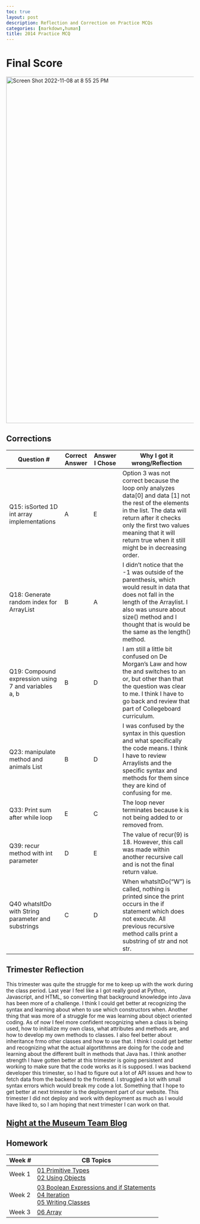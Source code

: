```yaml
---
toc: true
layout: post
description: Reflection and Correction on Practice MCQs
categories: [markdown,human]
title: 2014 Practice MCQ 
---
```

# Final Score
<img width="930" alt="Screen Shot 2022-11-08 at 8 55 25 PM" src="https://user-images.githubusercontent.com/89234851/200743149-8d8bd6ef-b1eb-4fb0-b056-9a87fdc002b3.png">

## Corrections
| Question # | Correct Answer | Answer I Chose | Why I got it wrong/Reflection |
|---|---|---|---|
| Q15: isSorted 1D int array implementations | A | E | Option 3 was not correct because the loop only analyzes data[0] and data [1] not the rest of the elements in the list. The data will return after it checks only the first two values meaning that it will return true when it still might be in decreasing order. |
| Q18: Generate random index for ArrayList | B | A | I didn’t notice that the -1 was outside of the parenthesis, which would result in data that does not fall in the length of the Arraylist. I also was unsure about size() method and I thought that is would be the same as the length() method. |
| Q19: Compound expression using 7 and variables a, b | B | D | I am still a little bit confused on De Morgan’s Law and how the and switches to an or, but other than that the question was clear to me. I think I have to go back and review that part of Collegeboard curriculum. |
| Q23: manipulate method and animals List | B | D | I was confused by the syntax in this question and what specifically the code means. I think I have to review Arraylists and the specific syntax and methods for them since they are kind of confusing for me. |
| Q33: Print sum after while loop | E | C | The loop never terminates because k is not being added to or removed from. |
| Q39: recur method with int parameter | D | E | The value of recur(9) is 18. However, this call was made within another recursive call and is not the final return value. |
| Q40 whatsItDo with String parameter and substrings | C | D | When whatsItDo(“W”) is called, nothing is printed since the print occurs in the if statement which does not execute. All previous recursive method calls print a substring of str and not str. |

## Trimester Reflection
This trimester was quite the struggle for me to keep up with the work during the class period. Last year I feel like a I got really good at Python, Javascript, and HTML, so converting that background knowledge into Java has been more of a challenge. I think I could get better at recognizing the syntax and learning about when to use which constructors when. Another thing that was more of a struggle for me was learning about object oriented coding. As of now I feel more confident recognizing when a class is being used, how to initialize my own class, what attributes and methods are, and how to develop my own methods to classes. I also feel better about inheritance frmo other classes and how to use that. I think I could get better and recognizing what the actual algortithmns are doing for the code and learning about the different built in methods that Java has. I think another strength I have gotten better at this trimester is going persistent and working to make sure that the code works as it is supposed. I was backend developer this trimester, so I had to figure out a lot of API issues and how to fetch data from the backend to the frontend. I struggled a lot with small syntax errors which would break my code a lot. Something that I hope to get better at next trimester is the deployment part of our website. This trimester I did not deploy and work with deployment as much as I would have liked to, so I am hoping that next trimester I can work on that.  

## [Night at the Museum Team Blog](https://b-g101.github.io/BASE/data/reflection)

## Homework 
| Week # | CB Topics |
|---|---|
| Week 1 | [01 Primitive Types](https://b-g101.github.io/APCSA-BRIA/markdown/2022/10/16/primitives-notes.html) <br> [02 Using Objects](https://b-g101.github.io/APCSA-BRIA/jupyter/unit2/2022/10/17/objects-class.html) |
| Week 2 | [03 Boolean Expressions and if Statements](https://b-g101.github.io/APCSA-BRIA/jupyter/unit3/2022/10/18/boolean-expressions-class.html) <br> [04 Iteration](https://b-g101.github.io/APCSA-BRIA/2022/10/22/iteration.html) <br> [05 Writing Classes](https://b-g101.github.io/APCSA-BRIA/fastpages/notes/classes/2022/10/22/writing-classes.html)  |
| Week 3 | [06 Array](https://b-g101.github.io/APCSA-BRIA/jupyter/unit4/2022/10/10/array-list.html) |

